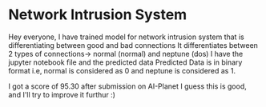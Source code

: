 # Network Intrusion System

Hey everyone, I have trained model for network intrusion system that is differentiating between good and bad connections
It differentiates between 2 types of connections-> normal (normal) and neptune (dos)
I have the jupyter notebook file and the predicted data
Predicted Data is in binary format i.e, normal is considered as 0 and neptune is considered as 1. 

I got a score of 95.30 after submission on AI-Planet
I guess this is good, and I'll try to improve it furthur :)
